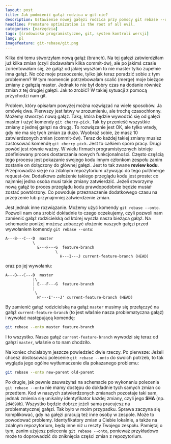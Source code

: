 ```yaml
---
layout: post
title: Jak podmienić gałąź rodzica w git-cie?
description: Ustawienie nowej gałęzi rodzica przy pomocy git rebase --onto.
headline: Premature optimization is the root of all evil.
categories: [narzędzia]
tags: [środowisko programistyczne, git, system kontroli wersji]
lang: pl
imagefeature: git-rebase/git.png
---
```


Kilka dni temu stworzyłam nową gałąź (branch). Na tej gałęzi zatwierdziłam już kilka zmian (czyli dodawałam kilka commit-ów), ale po jakimś czasie zorientowałam się, że gałąź od jakiej wyszłam to nie master tylko zupełnie inna gałąź. No cóż moje przeoczenie, tylko jak teraz poradzić sobie z tym problemem? W tym momencie potrzebowałam scalić (merge) moje bieżące zmiany z gałęzią master. Jednak to nie był dobry czas na dodanie również zmian z tej drugiej gałęzi. Jak to zrobić? W takiej sytuacji z pomocą przychodzi nam git.

Problem, który opisałam powyżej można rozwiązać na wiele sposobów. Ja omówię dwa. Pierwszy jest łatwy w zrozumieniu, ale trochę czasochłonny. Możemy stworzyć nową gałąź. Taką, która będzie wywodzić się od gałęzi master i użyć komendy `git cherry-pick`. Tak by przenieść wszystkie zmiany z jednej gałęzi na drugą. To rozwiązanie jest OK, ale tylko wtedy, gdy nie ma się tych zmian za dużo. Wyobraź sobie, że masz 10 zatwierdzonych zmian (commit-ów). Teraz do każdej takiej zmiany musisz zastosować komendę `git cherry-pick`. Jest to całkiem sporo pracy. Drugi powód jest równie ważny. W wielu firmach programistycznych istnieje zdefiniowany proces dostarczania nowych funkcjonalności. Często częścią tego procesu jest pokazanie swojego kodu innym członkom zespołu zanim zostanie on dołączony do głównej gałęzi. Jest to tak zwane **review kodu**. Przeprowadza się je na zdalnym repozytorium używając do tego pull/merge request-ów. Dodatkowo założenie takiego przeglądu kodu jest proste: co najmniej jedna osoba musi takie zmiany zatwierdzić. Jeżeli stworzymy nową gałąź to proces przeglądu kodu prawdopodobnie będzie musiał zostać powtórzony. Co powoduje przeznaczenie dodatkowego czasu na przejrzenie lub przynajmniej zatwierdzenie zmian.

Jest jednak inne rozwiązanie. Możemy użyć komendy `git rebase --onto`. Pozwoli nam ona zrobić dokładnie to czego oczekujemy, czyli pozwoli nam zamienić gałąź rodzicielską od której wyszła nasza bieżąca gałąź. Na schemacie poniżej możesz zobaczyć ułożenie naszych gałęzi przed wywołaniem komendy `git rebase --onto`:

```
A---B---C---D  master
            \
              E---F---G  feature-branch
                      \
                        H---I---J current-feature-branch (HEAD)
```

oraz po jej wywołaniu:

```
A---B---C---D  master
            |\
            | E---F---G  feature-branch
            |
             \
              H'---I'---J' current-feature-branch (HEAD)
```

By zamienić gałąź rodzicielską na gałąź `master` musimy się przełączyć na gałąź `current-feature-branch` (to jest właśnie nasza problematyczna gałąź) i wywołać następującą komendę:

```bash
git rebase --onto master feature-branch
```

I to wszystko. Nasza gałąź `current-feature-branch` wywodzi się teraz od gałęzi `master`, właśnie o to nam chodziło.

Na koniec chciałabym jeszcze powiedzieć dwie rzeczy. Po pierwsze: Jeżeli chcesz dostosować polecenie `git rebase --onto` do swoich potrzeb, to tak wygląda jego ogólne wytłumaczenie dla pokazanego problemu:

```bash
git rebase --onto new-parent old-parent
```

Po drugie, jak pewnie zauważyłaś na schemacie po wykonaniu polecenia `git rebase --onto` nie mamy dostępu do dokładnie tych samych zmian co przedtem. Kod w naszych zatwierdzonych zmianach pozostaje taki sam, jednak zmienia się unikalny identyfikator każdej zmiany, czyli jego **SHA** (np. `2d4698b`). Wszystko będzie dobrze jeżeli sama pracujesz na problematycznej gałęzi. Tak było w moim przypadku. Sprawa zaczyna się komplikować, gdy na gałęzi pracują też inne osoby w zespole. Może to powodować problemy. Identyfikatory zmian u Ciebie lokalnie, a także na zdalnym repozytorium, będą inne niż u reszty Twojego zespołu. Pamiętaj o tym, zanim użyjesz polecenia `git rebase --onto`, ponieważ przykładowo może to doprowadzić do zniknięcia części zmian z repozytorium.
